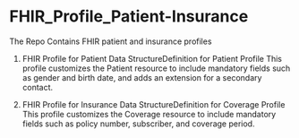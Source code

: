 # FHIR_Profile_Patient-Insurance
The Repo Contains FHIR patient and insurance profiles

1. FHIR Profile for Patient Data
StructureDefinition for Patient Profile
This profile customizes the Patient resource to include mandatory fields such as gender and birth date, and adds an extension for a secondary contact.

2. FHIR Profile for Insurance Data
StructureDefinition for Coverage Profile
This profile customizes the Coverage resource to include mandatory fields such as policy number, subscriber, and coverage period.
